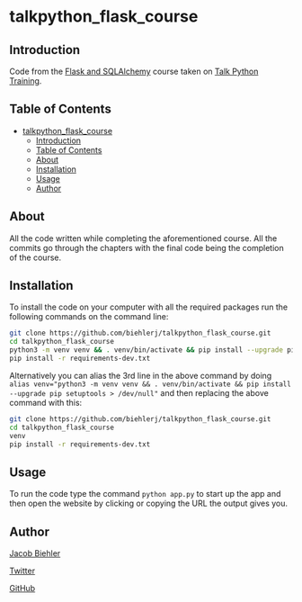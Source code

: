 # talkpython_flask_course

## Introduction

Code from the [Flask and SQLAlchemy](https://training.talkpython.fm/courses/explore_flask/building-data-driven-web-applications-in-python-with-flask-sqlalchemy-and-bootstrap) course taken on [Talk Python Training](https://training.talkpython.fm/).

## Table of Contents

- [talkpython_flask_course](#talkpythonflaskcourse)
  - [Introduction](#introduction)
  - [Table of Contents](#table-of-contents)
  - [About](#about)
  - [Installation](#installation)
  - [Usage](#usage)
  - [Author](#author)

## About

All the code written while completing the aforementioned course. All the commits go through the chapters with the final code being the completion of the course.

## Installation

To install the code on your computer with all the required packages run the following commands on the command line:

```bash
git clone https://github.com/biehlerj/talkpython_flask_course.git
cd talkpython_flask_course
python3 -m venv venv && . venv/bin/activate && pip install --upgrade pip setuptools > /dev/null
pip install -r requirements-dev.txt
```

Alternatively you can alias the 3rd line in the above command by doing `alias venv="python3 -m venv venv && . venv/bin/activate && pip install --upgrade pip setuptools > /dev/null"` and then replacing the above command with this:

```bash
git clone https://github.com/biehlerj/talkpython_flask_course.git
cd talkpython_flask_course
venv
pip install -r requirements-dev.txt
```

## Usage

To run the code type the command `python app.py` to start up the app and then open the website by clicking or copying the URL the output gives you.

## Author

[Jacob Biehler](https://www.linkedin.com/in/jacob-biehler-475573139/)

[Twitter](https://twitter.com/Biehlerj)

[GitHub](https://github.com/biehlerj)
